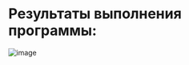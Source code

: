# Результаты выполнения программы:

![image](https://github.com/user-attachments/assets/f7879f7d-57da-4f29-8b8e-c660243e3010)
